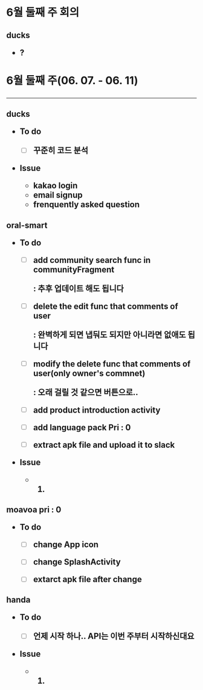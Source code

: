 <h1>6월 둘째 주 회의



<h2>ducks

- ?





<h1>6월 둘째 주(06. 07. - 06. 11)



<hr>



<h2>ducks

- To do

  - [ ] 꾸준히 코드 분석

  

- Issue

  - kakao login
  - email signup
  - frenquently asked question



<h2>oral-smart

- To do

  - [ ] add community search func in communityFragment

    : 추후 업데이트 해도 됩니다

  - [ ] delete the edit func that comments of user

    : 완벽하게 되면 냅둬도 되지만 아니라면 없애도 됩니다

  - [ ] modify the delete func that comments of user(only owner's commnet) 

    : 오래 걸릴 것 같으면 버튼으로..

  - [ ] add product introduction activity

  - [ ] add language pack  Pri : 0

  - [ ] extract apk file and upload it to slack

  

- Issue

  - 1.



<h2>moavoa pri : 0

- To do
  - [ ] change App icon
  - [ ] change SplashActivity
  - [ ] extarct apk file after change



<h2>handa

- To do

  - [ ] 언제 시작 하나.. API는 이번 주부터 시작하신대요

  

- Issue

  - 1.

